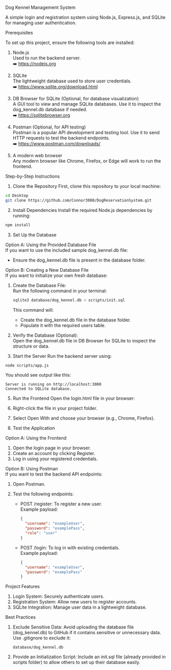 Dog Kennel Management System

A simple login and registration system using Node.js, Express.js, and SQLite for managing user authentication.

Prerequisites

To set up this project, ensure the following tools are installed:

1. Node.js  
   Used to run the backend server.  
   ➡️ https://nodejs.org

2. SQLite  
   The lightweight database used to store user credentials.  
   ➡️ https://www.sqlite.org/download.html

3. DB Browser for SQLite (Optional, for database visualization)  
   A GUI tool to view and manage SQLite databases. Use it to inspect the dog_kennel.db database if needed.  
   ➡️ https://sqlitebrowser.org  

4. Postman (Optional, for API testing)  
   Postman is a popular API development and testing tool. Use it to send HTTP requests to test the backend endpoints.  
   ➡️ https://www.postman.com/downloads/  

5. A modern web browser  
   Any modern browser like Chrome, Firefox, or Edge will work to run the frontend.

Step-by-Step Instructions

1. Clone the Repository
First, clone this repository to your local machine:
```bash
cd Desktop
git clone https://github.com/Connor3008/DogReservationSystem.git
```

2. Install Dependencies
Install the required Node.js dependencies by running:
```bash
npm install
```

3. Set Up the Database

Option A: Using the Provided Database File  
If you want to use the included sample dog_kennel.db file:  
- Ensure the dog_kennel.db file is present in the database folder.

Option B: Creating a New Database File  
If you want to initialize your own fresh database:
1. Create the Database File:  
   Run the following command in your terminal:
   ```bash
   sqlite3 database/dog_kennel.db < scripts/init.sql
   ```
   This command will:
   - Create the dog_kennel.db file in the database folder.
   - Populate it with the required users table.

2. Verify the Database (Optional):  
   Open the dog_kennel.db file in DB Browser for SQLite to inspect the structure or data.

4. Start the Server
Run the backend server using:
```bash
node scripts/app.js
```
You should see output like this:
```
Server is running on http://localhost:3000
Connected to SQLite database.
```

5. Run the Frontend
Open the login.html file in your browser:
1. Right-click the file in your project folder.
2. Select Open With and choose your browser (e.g., Chrome, Firefox).

6. Test the Application

Option A: Using the Frontend
1. Open the login page in your browser.
2. Create an account by clicking Register.
3. Log in using your registered credentials.

Option B: Using Postman  
If you want to test the backend API endpoints:
1. Open Postman.
2. Test the following endpoints:

   - POST /register: To register a new user.  
     Example payload:
     ```json
     {
       "username": "exampleUser",
       "password": "examplePass",
       "role": "user"
     }
     ```

   - POST /login: To log in with existing credentials.  
     Example payload:
     ```json
     {
       "username": "exampleUser",
       "password": "examplePass"
     }
     ```

Project Features
1. Login System: Securely authenticate users.
2. Registration System: Allow new users to register accounts.
3. SQLite Integration: Manage user data in a lightweight database.

Best Practices

1. Exclude Sensitive Data: Avoid uploading the database file (dog_kennel.db) to GitHub if it contains sensitive or unnecessary data. Use .gitignore to exclude it:
   ```
   database/dog_kennel.db
   ```
2. Provide an Initialization Script: Include an init.sql file (already provided in scripts folder) to allow others to set up their database easily.


